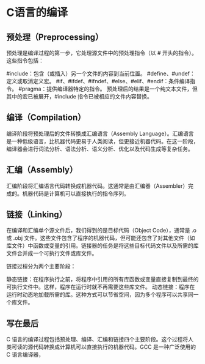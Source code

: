 # C语言的编译
## 预处理（Preprocessing）
预处理是编译过程的第一步，它处理源文件中的预处理指令（以 # 开头的指令）。这些指令包括：

#include：包含（或插入）另一个文件的内容到当前位置。
#define、#undef：定义或取消定义宏。
#if、#ifdef、#ifndef、#else、#elif、#endif：条件编译指令。
#pragma：提供编译器特定的指令。
预处理后的结果是一个纯文本文件，但其中的宏已被展开，#include 指令已被相应的文件内容替换。
## 编译（Compilation）
编译阶段将预处理后的文件转换成汇编语言（Assembly Language）。汇编语言是一种低级语言，比机器代码更易于人类阅读，但更接近机器代码。在这一阶段，编译器会进行词法分析、语法分析、语义分析、优化以及代码生成等复杂任务。

## 汇编（Assembly）
汇编阶段将汇编语言代码转换成机器代码。这通常是由汇编器（Assembler）完成的。机器代码是计算机可以直接执行的指令序列。

## 链接（Linking）
在编译和汇编单个源文件后，我们得到的是目标代码（Object Code），通常是 .o 或 .obj 文件。这些文件包含了程序的机器代码，但可能还包含了对其他文件（如库文件）中函数或变量的引用。链接器的任务是将这些目标代码文件以及所需的库文件合并成一个可执行文件或库文件。

链接过程分为两个主要阶段：

静态链接：在程序执行之前，将程序中引用的所有库函数或变量直接复制到最终的可执行文件中。这样，程序在运行时就不再需要这些库文件。
动态链接：程序在运行时动态地加载所需的库。这种方式可以节省空间，因为多个程序可以共享同一个库文件。
## 写在最后
C 语言的编译过程包括预处理、编译、汇编和链接四个主要阶段。这个过程将人类可读的源代码转换成计算机可以直接执行的机器代码。GCC 是一种广泛使用的 C 语言编译器，